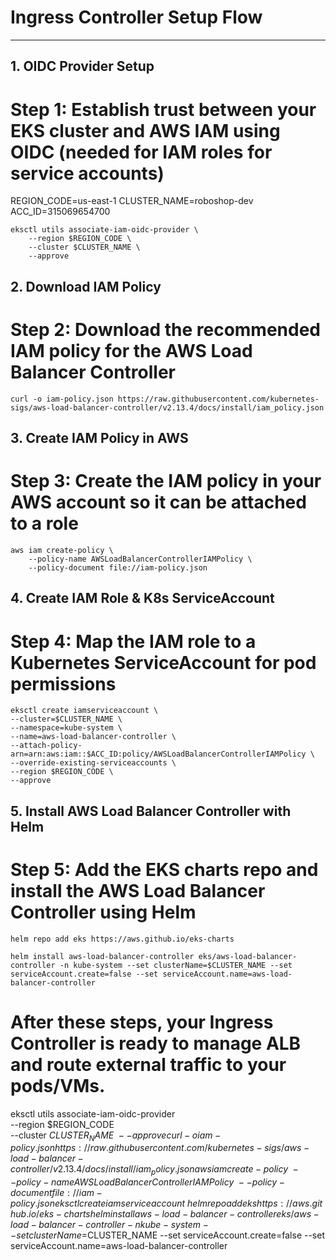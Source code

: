 # Ingress Controller Setup Flow
---
## 1. OIDC Provider Setup
# Step 1: Establish trust between your EKS cluster and AWS IAM using OIDC (needed for IAM roles for service accounts)
REGION_CODE=us-east-1
CLUSTER_NAME=roboshop-dev
ACC_ID=315069654700
```
eksctl utils associate-iam-oidc-provider \
    --region $REGION_CODE \
    --cluster $CLUSTER_NAME \
    --approve
```

## 2. Download IAM Policy
# Step 2: Download the recommended IAM policy for the AWS Load Balancer Controller
```
curl -o iam-policy.json https://raw.githubusercontent.com/kubernetes-sigs/aws-load-balancer-controller/v2.13.4/docs/install/iam_policy.json
```

## 3. Create IAM Policy in AWS
# Step 3: Create the IAM policy in your AWS account so it can be attached to a role
```
aws iam create-policy \
    --policy-name AWSLoadBalancerControllerIAMPolicy \
    --policy-document file://iam-policy.json
```

## 4. Create IAM Role & K8s ServiceAccount
# Step 4: Map the IAM role to a Kubernetes ServiceAccount for pod permissions
```
eksctl create iamserviceaccount \
--cluster=$CLUSTER_NAME \
--namespace=kube-system \
--name=aws-load-balancer-controller \
--attach-policy-arn=arn:aws:iam::$ACC_ID:policy/AWSLoadBalancerControllerIAMPolicy \
--override-existing-serviceaccounts \
--region $REGION_CODE \
--approve
```

## 5. Install AWS Load Balancer Controller with Helm
# Step 5: Add the EKS charts repo and install the AWS Load Balancer Controller using Helm
```
helm repo add eks https://aws.github.io/eks-charts
```

```
helm install aws-load-balancer-controller eks/aws-load-balancer-controller -n kube-system --set clusterName=$CLUSTER_NAME --set serviceAccount.create=false --set serviceAccount.name=aws-load-balancer-controller
```

# After these steps, your Ingress Controller is ready to manage ALB and route external traffic to your pods/VMs.

eksctl utils associate-iam-oidc-provider \
    --region $REGION_CODE \
    --cluster $CLUSTER_NAME \
    --approve
curl -o iam-policy.json https://raw.githubusercontent.com/kubernetes-sigs/aws-load-balancer-controller/v2.13.4/docs/install/iam_policy.json
aws iam create-policy \
    --policy-name AWSLoadBalancerControllerIAMPolicy \
    --policy-document file://iam-policy.json
eksctl create iamserviceaccount \
helm repo add eks https://aws.github.io/eks-charts
helm install aws-load-balancer-controller eks/aws-load-balancer-controller -n kube-system --set clusterName=$CLUSTER_NAME --set serviceAccount.create=false --set serviceAccount.name=aws-load-balancer-controller